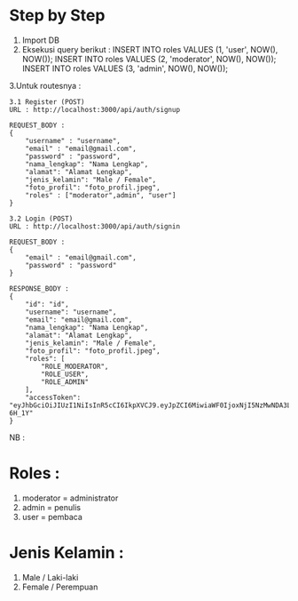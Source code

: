 # Step by Step 
1. Import DB
2. Eksekusi query berikut :
  INSERT INTO roles VALUES (1, 'user', NOW(), NOW());
  INSERT INTO roles VALUES (2, 'moderator', NOW(), NOW());
  INSERT INTO roles VALUES (3, 'admin', NOW(), NOW());

3.Untuk routesnya :
    
    3.1 Register (POST)
    URL : http://localhost:3000/api/auth/signup
    
    REQUEST_BODY :
    {
        "username" : "username",
        "email" : "email@gmail.com",
        "password" : "password",
        "nama_lengkap": "Nama Lengkap",
        "alamat": "Alamat Lengkap",
        "jenis_kelamin": "Male / Female",
        "foto_profil": "foto_profil.jpeg",
        "roles" : ["moderator",admin", "user"]
    }

    3.2 Login (POST)
    URL : http://localhost:3000/api/auth/signin

    REQUEST_BODY :
    {
        "email" : "email@gmail.com",
        "password" : "password"
    }

    RESPONSE_BODY :
    {
        "id": "id",
        "username": "username",
        "email": "email@gmail.com",
        "nama_lengkap": "Nama Lengkap",
        "alamat": "Alamat Lengkap",
        "jenis_kelamin": "Male / Female",
        "foto_profil": "foto_profil.jpeg",
        "roles": [
            "ROLE_MODERATOR",
            "ROLE_USER",
            "ROLE_ADMIN"
        ],
        "accessToken": "eyJhbGciOiJIUzI1NiIsInR5cCI6IkpXVCJ9.eyJpZCI6MiwiaWF0IjoxNjI5NzMwNDA3LCJleHAiOjE2Mjk4MTY4MDd9.MzpALRrMDTNRSiCm3P46kcJQQhj9BdsS6qOzw-6H_1Y"
    }


NB : 
# Roles :
  1. moderator = administrator
  2. admin = penulis
  3. user = pembaca
# Jenis Kelamin :
  1. Male / Laki-laki
  2. Female / Perempuan
